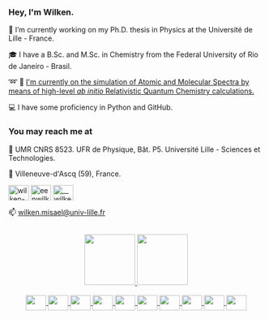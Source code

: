### Hey, I'm Wilken.

:mag_right: I’m currently working on my Ph.D. thesis in Physics at the Université de Lille - France.

:mortar_board: I have a B.Sc. and M.Sc. in Chemistry from the Federal University of Rio de Janeiro - Brasil.

:loop: :high_brightness: [I'm currently on the simulation of Atomic and Molecular Spectra by means of high-level *ab initio* Relativistic Quantum Chemistry calculations.](https://phlam.univ-lille.fr/resumes-de-theses/aldair-misael-wilken-simulating-resonant-inelastic-x-ray-scattering-across-the-whole-periodic-table/)

:computer: I have some proficiency in Python and GitHub.

<h3 align="left">You may reach me at</h3>
<p align="left">
  
:office: UMR CNRS 8523. UFR de Physique, Bât. P5. Université Lille - Sciences et Technologies.

:city_sunset: Villeneuve-d'Ascq (59), France.

<a href="https://linkedin.com/in/wilken-misael" target="blank"><img align="center" src="https://raw.githubusercontent.com/rahuldkjain/github-profile-readme-generator/master/src/images/icons/Social/linked-in-alt.svg" alt="wilken-misael" height="30" width="40" /></a>
<a href="https://fb.com/eenwilken" target="blank"><img align="center" src="https://raw.githubusercontent.com/rahuldkjain/github-profile-readme-generator/master/src/images/icons/Social/facebook.svg" alt="eenwilken" height="30" width="40" /></a>
<a href="https://instagram.com/__wilken" target="blank"><img align="center" src="https://raw.githubusercontent.com/rahuldkjain/github-profile-readme-generator/master/src/images/icons/Social/instagram.svg" alt="__wilken" height="30" width="40" /></a>

:mailbox: wilken.misael@univ-lille.fr  
  
  ## 

<div align="center">
  <a href="https://github.com/wilkenmis">
  <img height="100em" src="https://github-readme-stats.vercel.app/api?username=wilkenmis&show_icons=true&theme=default&include_all_commits=true&count_private=true&hide=prs,stars"/>

  <img height="100em" src="https://github-readme-stats.vercel.app/api/top-langs/?username=wilkenmis&layout=small&langs_count=7&theme=default"/>
    
</div>  
 
</div>

<div align="center">

<div style="display: inline_block"><br>
  <img align="center" height="30" width="40" src="https://cdn.jsdelivr.net/gh/devicons/devicon/icons/apple/apple-original.svg">

  <img align="center" height="30" width="40" src="https://cdn.jsdelivr.net/gh/devicons/devicon/icons/anaconda/anaconda-original.svg">

  <img align="center" height="30" width="40" src="https://cdn.jsdelivr.net/gh/devicons/devicon/icons/bash/bash-original.svg">

  <img align="center" height="30" width="40" src="https://cdn.jsdelivr.net/gh/devicons/devicon/icons/latex/latex-original.svg">

  <img align="center" height="30" width="40" src="https://cdn.jsdelivr.net/gh/devicons/devicon/icons/github/github-original.svg">
  
  <img align="center" height="30" width="40" src="https://cdn.jsdelivr.net/gh/devicons/devicon/icons/git/git-plain-wordmark.svg" />

  <img align="center" height="30" width="40" src="https://cdn.jsdelivr.net/gh/devicons/devicon/icons/markdown/markdown-original.svg">

  <img align="center" height="30" width="40" src="https://cdn.jsdelivr.net/gh/devicons/devicon/icons/pandas/pandas-original.svg">

  <img align="center" height="30" width="40" src="https://cdn.jsdelivr.net/gh/devicons/devicon/icons/python/python-original.svg" />

  <img align="center" height="30" width="40" src="https://cdn.jsdelivr.net/gh/devicons/devicon/icons/visualstudio/visualstudio-plain.svg" />
  
</div>
